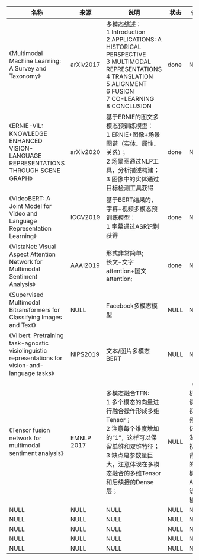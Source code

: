 |名称  |  来源   | 说明  |状态   | 备注  |
|  ----  | ----  |----  | ----  |----  |
| 《Multimodal Machine Learning: A Survey and Taxonomy》  | arXiv2017 |多模态综述：<br/>1 Introduction<br/>2 APPLICATIONS: A HISTORICAL PERSPECTIVE<br/>3 MULTIMODAL REPRESENTATIONS<br/>4 TRANSLATION<br/>5 ALIGNMENT<br/>6 FUSION<br/>7 CO-LEARNING<br/>8 CONCLUSION |done |NULL |
| 《ERNIE-VIL: KNOWLEDGE ENHANCED VISION-LANGUAGE REPRESENTATIONS THROUGH SCENE GRAPH》| arXiv2020|基于ERNIE的图文多模态预训练模型：<br/>1 ERNIE+图像+场景图谱（实体、属性、关系）；<br/>2 场景图通过NLP工具，分析描述构建；<br/>3 图像中的实体通过目标检测工具获得|done|NULL |
| 《VideoBERT: A Joint Model for Video and Language Representation Learning》| ICCV2019|基于BERT结果的，字幕+视频多模态预训练模型：<br/> 1 字幕通过ASR识别获得|done|NULL |
| 《VistaNet: Visual Aspect Attention Network for Multimodal Sentiment Analysis》  | AAAI2019 |形式非常简单;<br/>长文+文字attention+图文attention; |done |NULL |
| 《Supervised Multimodal Bitransformers for Classifying Images and Text》  | NULL |Facebook多模态模型 |NULL |NULL |
| 《Vilbert: Pretraining task-agnostic visiolinguistic representations for vision-and-language tasks》  | NIPS2019 |文本/图片多模态BERT |NULL |NULL |
| 《Tensor fusion network for multimodal sentiment analysis》| EMNLP 2017|多模态融合TFN:<br/>1 多个模态的向量进行融合操作形成多维Tensor；<br/>2 注意每个维度增加的“1”，这样可以保留单维和双维特征；<br/>3 缺点是参数量巨大，注意体现在多模态融合的多维Tensor和后续接的Dense层；|NULL |《让机器读懂视频：亿级淘宝视频背后的多模态AI算法揭秘》|| 《Efficient Low-rank Multimodal Fusion with Modality-Specific Factors》| ACL 2018|多模态融合LMF:<br/>1 对TFN的优化；<br/>2 注意是对多模态融合Tensor和Dense参数进行分解，进而减少参数量和计算量；|NULL |《让机器读懂视频：亿级淘宝视频背后的多模态AI算法揭秘》|
| NULL  | NULL |NULL |NULL |NULL |
| NULL  | NULL |NULL |NULL |NULL |
| NULL  | NULL |NULL |NULL |NULL |
| NULL  | NULL |NULL |NULL |NULL |
| NULL  | NULL |NULL |NULL |NULL |
